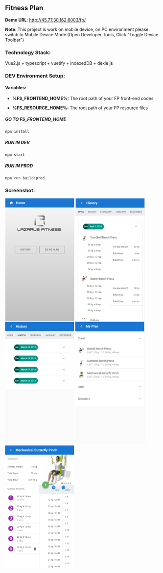 ## Fitness Plan 

**Demo URL**: http://45.77.30.162:8003/fp/

**Note**: This project is work on mobile device, on PC environment please switch to Mobile Device Mode (Open Developer Tools, Click "Toggle Device Toolbar")

### Technology Stack:

Vue2.js + typescript + vuetify + indexedDB + dexie.js

### DEV Environment Setup:

  #### Variables:

   - **%FS_FRONTEND_HOME%:** The root path of your FP front-end codes

   - **%FS_RESOURCE_HOME%:** The root path of your FP resource files
   
  ##### GO TO FS_FRONTEND_HOME
    npm install
  
  #####  RUN IN DEV
    npm start
  
  #####  RUN IN PROD
    npm run build:prod

### Screenshot:

<p align="left">
  <img src="https://github.com/cjq02/fp/blob/master/fp-resource/screenshot/home.png" height="400"/>
  <img src="https://github.com/cjq02/fp/blob/master/fp-resource/screenshot/history.png" height="400"/>
  <img src="https://github.com/cjq02/fp/blob/master/fp-resource/screenshot/history2.png" height="400"/>
  <img src="https://github.com/cjq02/fp/blob/master/fp-resource/screenshot/plan.png" height="400"/>
  <img src="https://github.com/cjq02/fp/blob/master/fp-resource/screenshot/record.png" height="400"/>
</p>
